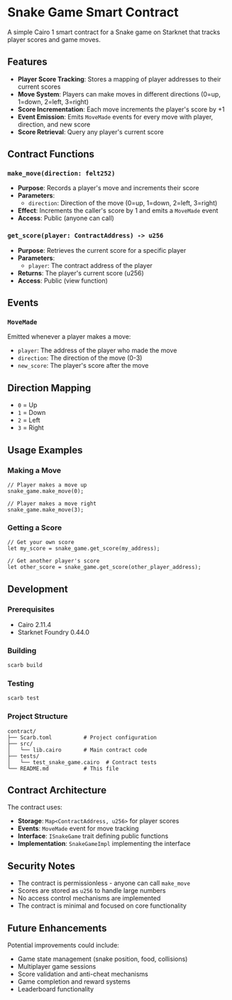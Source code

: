 # Snake Game Smart Contract

A simple Cairo 1 smart contract for a Snake game on Starknet that tracks player scores and game moves.

## Features

- **Player Score Tracking**: Stores a mapping of player addresses to their current scores
- **Move System**: Players can make moves in different directions (0=up, 1=down, 2=left, 3=right)
- **Score Incrementation**: Each move increments the player's score by +1
- **Event Emission**: Emits `MoveMade` events for every move with player, direction, and new score
- **Score Retrieval**: Query any player's current score

## Contract Functions

### `make_move(direction: felt252)`
- **Purpose**: Records a player's move and increments their score
- **Parameters**: 
  - `direction`: Direction of the move (0=up, 1=down, 2=left, 3=right)
- **Effect**: Increments the caller's score by 1 and emits a `MoveMade` event
- **Access**: Public (anyone can call)

### `get_score(player: ContractAddress) -> u256`
- **Purpose**: Retrieves the current score for a specific player
- **Parameters**: 
  - `player`: The contract address of the player
- **Returns**: The player's current score (u256)
- **Access**: Public (view function)

## Events

### `MoveMade`
Emitted whenever a player makes a move:
- `player`: The address of the player who made the move
- `direction`: The direction of the move (0-3)
- `new_score`: The player's score after the move

## Direction Mapping

- `0` = Up
- `1` = Down  
- `2` = Left
- `3` = Right

## Usage Examples

### Making a Move
```cairo
// Player makes a move up
snake_game.make_move(0);

// Player makes a move right
snake_game.make_move(3);
```

### Getting a Score
```cairo
// Get your own score
let my_score = snake_game.get_score(my_address);

// Get another player's score
let other_score = snake_game.get_score(other_player_address);
```

## Development

### Prerequisites
- Cairo 2.11.4
- Starknet Foundry 0.44.0

### Building
```bash
scarb build
```

### Testing
```bash
scarb test
```

### Project Structure
```
contract/
├── Scarb.toml          # Project configuration
├── src/
│   └── lib.cairo       # Main contract code
├── tests/
│   └── test_snake_game.cairo  # Contract tests
└── README.md           # This file
```

## Contract Architecture

The contract uses:
- **Storage**: `Map<ContractAddress, u256>` for player scores
- **Events**: `MoveMade` event for move tracking
- **Interface**: `ISnakeGame` trait defining public functions
- **Implementation**: `SnakeGameImpl` implementing the interface

## Security Notes

- The contract is permissionless - anyone can call `make_move`
- Scores are stored as `u256` to handle large numbers
- No access control mechanisms are implemented
- The contract is minimal and focused on core functionality

## Future Enhancements

Potential improvements could include:
- Game state management (snake position, food, collisions)
- Multiplayer game sessions
- Score validation and anti-cheat mechanisms
- Game completion and reward systems
- Leaderboard functionality

